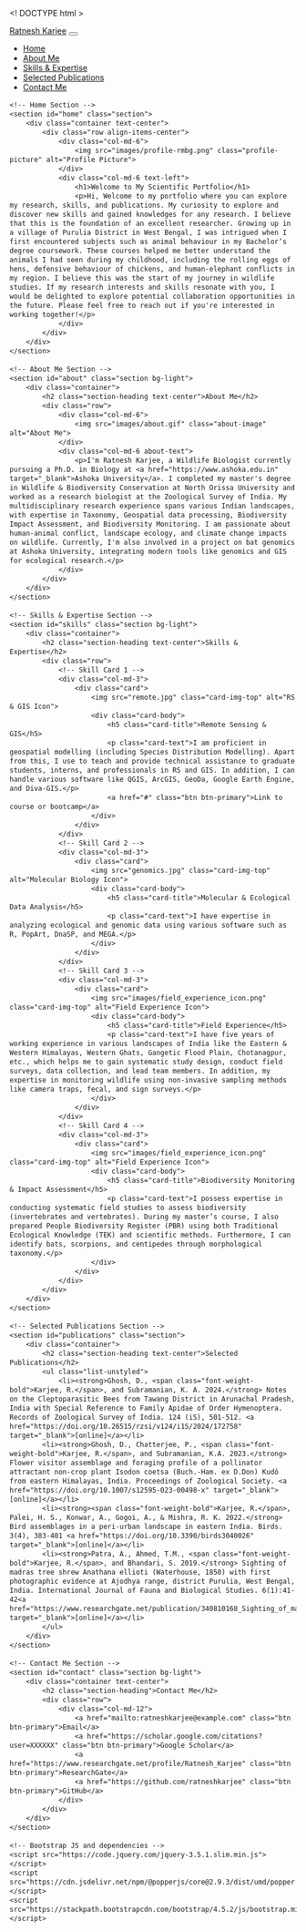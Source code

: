 <! DOCTYPE html >
<html lang="en">
<head>
    <meta charset="UTF-8">
    <meta name="viewport" content="width=device-width, initial-scale=1.0">
    <!-- Title -->
    <title>Ratnesh Karjee</title>
    <!-- Bootstrap CSS -->
    <link rel="stylesheet" href="https://stackpath.bootstrapcdn.com/bootstrap/4.5.2/css/bootstrap.min.css">
    <!-- Custom CSS -->
    <link rel="stylesheet" href="styles.css">
    <style>
        /* Custom styles for the portfolio */
        .profile-picture {
            width: 200px;
            height: auto;
            border-radius: 10px;
        }
        .about-image {
            width: 100%;
            height: auto;
            max-width: 600px;
            border: 5px solid #ddd;
        }
        .about-text {
            text-align: justify;
        }
    </style>
</head>
<body>
    <!-- Navigation Bar -->
    <nav class="navbar navbar-expand-lg navbar-dark bg-dark">
        <a class="navbar-brand" href="#">Ratnesh Karjee</a>
        <button class="navbar-toggler" type="button" data-toggle="collapse" data-target="#navbarNav" aria-controls="navbarNav" aria-expanded="false" aria-label="Toggle navigation">
            <span class="navbar-toggler-icon"></span>
        </button>
        <div class="collapse navbar-collapse" id="navbarNav">
            <ul class="navbar-nav">
                <li class="nav-item">
                    <a class="nav-link" href="#home">Home</a>
                </li>
                <li class="nav-item">
                    <a class="nav-link" href="#about">About Me</a>
                </li>
                <li class="nav-item">
                    <a class="nav-link" href="#skills">Skills & Expertise</a>
                </li>
                <li class="nav-item">
                    <a class="nav-link" href="#publications">Selected Publications</a>
                </li>
                <li class="nav-item">
                    <a class="nav-link" href="#contact">Contact Me</a>
                </li>
            </ul>
        </div>
    </nav>

    <!-- Home Section -->
    <section id="home" class="section">
        <div class="container text-center">
            <div class="row align-items-center">
                <div class="col-md-6">
                    <img src="images/profile-rmbg.png" class="profile-picture" alt="Profile Picture">
                </div>
                <div class="col-md-6 text-left">
                    <h1>Welcome to My Scientific Portfolio</h1>
                    <p>Hi, Welcome to my portfolio where you can explore my research, skills, and publications. My curiosity to explore and discover new skills and gained knowledges for any research. I believe that this is the foundation of an excellent researcher. Growing up in a village of Purulia District in West Bengal, I was intrigued when I first encountered subjects such as animal behaviour in my Bachelor’s degree coursework. These courses helped me better understand the animals I had seen during my childhood, including the rolling eggs of hens, defensive behaviour of chickens, and human-elephant conflicts in my region. I believe this was the start of my journey in wildlife studies. If my research interests and skills resonate with you, I would be delighted to explore potential collaboration opportunities in the future. Please feel free to reach out if you're interested in working together!</p>
                </div>
            </div>
        </div>
    </section>

    <!-- About Me Section -->
    <section id="about" class="section bg-light">
        <div class="container">
            <h2 class="section-heading text-center">About Me</h2>
            <div class="row">
                <div class="col-md-6">
                    <img src="images/about.gif" class="about-image" alt="About Me">
                </div>
                <div class="col-md-6 about-text">
                    <p>I'm Ratnesh Karjee, a Wildlife Biologist currently pursuing a Ph.D. in Biology at <a href="https://www.ashoka.edu.in" target="_blank">Ashoka University</a>. I completed my master's degree in Wildlife & Biodiversity Conservation at North Orissa University and worked as a research biologist at the Zoological Survey of India. My multidisciplinary research experience spans various Indian landscapes, with expertise in Taxonomy, Geospatial data processing, Biodiversity Impact Assessment, and Biodiversity Monitoring. I am passionate about human-animal conflict, landscape ecology, and climate change impacts on wildlife. Currently, I'm also involved in a project on bat genomics at Ashoka University, integrating modern tools like genomics and GIS for ecological research.</p>
                </div>
            </div>
        </div>
    </section>

    <!-- Skills & Expertise Section -->
    <section id="skills" class="section bg-light">
        <div class="container">
            <h2 class="section-heading text-center">Skills & Expertise</h2>
            <div class="row">
                <!-- Skill Card 1 -->
                <div class="col-md-3">
                    <div class="card">
                        <img src="remote.jpg" class="card-img-top" alt="RS & GIS Icon">
                        <div class="card-body">
                            <h5 class="card-title">Remote Sensing & GIS</h5>
                            <p class="card-text">I am proficient in geospatial modelling (including Species Distribution Modelling). Apart from this, I use to teach and provide technical assistance to graduate students, interns, and professionals in RS and GIS. In addition, I can handle various software like QGIS, ArcGIS, GeoDa, Google Earth Engine, and Diva-GIS.</p>
                            <a href="#" class="btn btn-primary">Link to course or bootcamp</a>
                        </div>
                    </div>
                </div>
                <!-- Skill Card 2 -->
                <div class="col-md-3">
                    <div class="card">
                        <img src="genomics.jpg" class="card-img-top" alt="Molecular Biology Icon">
                        <div class="card-body">
                            <h5 class="card-title">Molecular & Ecological Data Analysis</h5>
                            <p class="card-text">I have expertise in analyzing ecological and genomic data using various software such as R, PopArt, DnaSP, and MEGA.</p>
                        </div>
                    </div>
                </div>
                <!-- Skill Card 3 -->
                <div class="col-md-3">
                    <div class="card">
                        <img src="images/field_experience_icon.png" class="card-img-top" alt="Field Experience Icon">
                        <div class="card-body">
                            <h5 class="card-title">Field Experience</h5>
                            <p class="card-text">I have five years of working experience in various landscapes of India like the Eastern & Western Himalayas, Western Ghats, Gangetic Flood Plain, Chotanagpur, etc., which helps me to gain systematic study design, conduct field surveys, data collection, and lead team members. In addition, my expertise in monitoring wildlife using non-invasive sampling methods like camera traps, fecal, and sign surveys.</p>
                        </div>
                    </div>
                </div>
                <!-- Skill Card 4 -->
                <div class="col-md-3">
                    <div class="card">
                        <img src="images/field_experience_icon.png" class="card-img-top" alt="Field Experience Icon">
                        <div class="card-body">
                            <h5 class="card-title">Biodiversity Monitoring & Impact Assessment</h5>
                            <p class="card-text">I possess expertise in conducting systematic field studies to assess biodiversity (invertebrates and vertebrates). During my master’s course, I also prepared People Biodiversity Register (PBR) using both Traditional Ecological Knowledge (TEK) and scientific methods. Furthermore, I can identify bats, scorpions, and centipedes through morphological taxonomy.</p>
                        </div>
                    </div>
                </div>
            </div>
        </div>
    </section>

    <!-- Selected Publications Section -->
    <section id="publications" class="section">
        <div class="container">
            <h2 class="section-heading text-center">Selected Publications</h2>
            <ul class="list-unstyled">
                <li><strong>Ghosh, D., <span class="font-weight-bold">Karjee, R.</span>, and Subramanian, K. A. 2024.</strong> Notes on the Cleptoparasitic Bees from Tawang District in Arunachal Pradesh, India with Special Reference to Family Apidae of Order Hymenoptera. Records of Zoological Survey of India. 124 (iS), 501-512. <a href="https://doi.org/10.26515/rzsi/v124/i1S/2024/172758" target="_blank">[online]</a></li>
            <li><strong>Ghosh, D., Chatterjee, P., <span class="font-weight-bold">Karjee, R.</span>, and Subramanian, K.A. 2023.</strong> Flower visitor assemblage and foraging profile of a pollinator attractant non-crop plant Isodon coetsa (Buch.-Ham. ex D.Don) Kudô from eastern Himalayas, India. Proceedings of Zoological Society. <a href="https://doi.org/10.1007/s12595-023-00498-x" target="_blank">[online]</a></li>
            <li><strong><span class="font-weight-bold">Karjee, R.</span>, Palei, H. S., Konwar, A., Gogoi, A., & Mishra, R. K. 2022.</strong> Bird assemblages in a peri-urban landscape in eastern India. Birds. 3(4), 383-401 <a href="https://doi.org/10.3390/birds3040026" target="_blank">[online]</a></li>
            <li><strong>Patra, A., Ahmed, T.M., <span class="font-weight-bold">Karjee, R.</span>, and Bhandari, S. 2019.</strong> Sighting of madras tree shrew Anathana ellioti (Waterhouse, 1850) with first photographic evidence at Ajodhya range, district Purulia, West Bengal, India. International Journal of Fauna and Biological Studies. 6(1):41-42<a href="https://www.researchgate.net/publication/340810168_Sighting_of_madras_tree_shrew_Anathana_ellioti_Waterhouse_1850_with_first_photographic_evidence_at_Ajodhya_range_district_Purulia_West_Bengal_India" target="_blank">[online]</a></li>
            </ul>
        </div>
    </section>

    <!-- Contact Me Section -->
    <section id="contact" class="section bg-light">
        <div class="container text-center">
            <h2 class="section-heading">Contact Me</h2>
            <div class="row">
                <div class="col-md-12">
                    <a href="mailto:ratneshkarjee@example.com" class="btn btn-primary">Email</a>
                    <a href="https://scholar.google.com/citations?user=XXXXXX" class="btn btn-primary">Google Scholar</a>
                    <a href="https://www.researchgate.net/profile/Ratnesh_Karjee" class="btn btn-primary">ResearchGate</a>
                    <a href="https://github.com/ratneshkarjee" class="btn btn-primary">GitHub</a>
                </div>
            </div>
        </div>
    </section>

    <!-- Bootstrap JS and dependencies -->
    <script src="https://code.jquery.com/jquery-3.5.1.slim.min.js"></script>
    <script src="https://cdn.jsdelivr.net/npm/@popperjs/core@2.9.3/dist/umd/popper.min.js"></script>
    <script src="https://stackpath.bootstrapcdn.com/bootstrap/4.5.2/js/bootstrap.min.js"></script>
</body>
</html>
